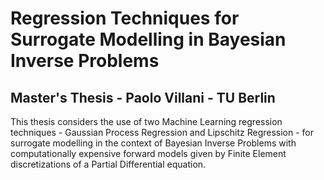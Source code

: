# Regression Techniques for Surrogate Modelling in Bayesian Inverse Problems 
## Master's Thesis - Paolo Villani - TU Berlin
This thesis considers the use of two Machine Learning regression techniques - Gaussian Process Regression and Lipschitz Regression - for surrogate modelling in the context of Bayesian Inverse Problems with computationally expensive forward models given by Finite Element discretizations of a Partial Differential equation.  
